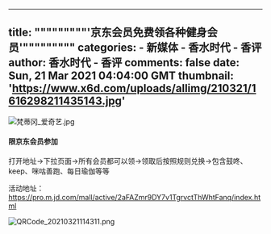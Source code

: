 
---
title: """""""""'京东会员免费领各种健身会员'"""""""""
categories: 
    - 新媒体
    - 香水时代 - 香评
author: 香水时代 - 香评
comments: false
date: Sun, 21 Mar 2021 04:04:00 GMT
thumbnail: 'https://www.x6d.com/uploads/allimg/210321/1616298211435143.jpg'
---

<div>   
<p><img src="https://www.x6d.com/uploads/allimg/210321/1616298211435143.jpg" title="1616298211435143.jpg" alt="梵蒂冈_爱奇艺.jpg" referrerpolicy="no-referrer"></p><h4>限京东会员参加</h4><p>打开地址->下拉页面->所有会员都可以领->领取后按照规则兑换->包含鼓咚、keep、咪咕善跑、每日瑜伽等等</p><p>活动地址：<a href="https://pro.m.jd.com/mall/active/2aFAZmr9DY7v1TgrvctThWhtFanq/index.html" target="_blank">https://pro.m.jd.com/mall/active/2aFAZmr9DY7v1TgrvctThWhtFanq/index.html</a></p><p><img src="https://www.x6d.com/uploads/allimg/210321/1616298203727782.png" title="1616298203727782.png" alt="QRCode_20210321114311.png" referrerpolicy="no-referrer"></p>
  
</div>
            